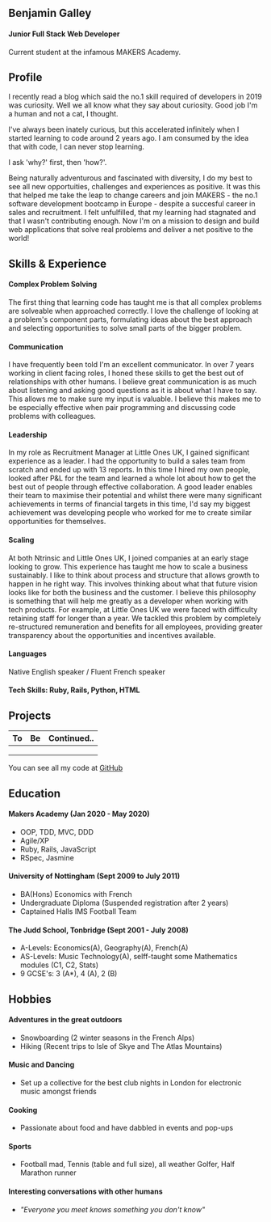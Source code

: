## Benjamin Galley

#### Junior Full Stack Web Developer 

Current student at the infamous MAKERS Academy. 

## Profile

I recently read a blog which said the no.1 skill required of developers in 2019 was curiosity. Well we all know what they say about curiosity. Good job I'm a human and not a cat, I thought. 

I've always been inately curious, but this accelerated infinitely when I started learning to code around 2 years ago. I am consumed by the idea that with code, I can never stop learning.

I ask 'why?' first, then 'how?'.

Being naturally adventurous and fascinated with diversity, I do my best to see all new opportuities, challenges and experiences as positive. It was this that helped me take the leap to change careers and join MAKERS - the no.1 software development bootcamp in Europe - despite a succesful career in sales and recruitment. I felt unfulfilled, that my learning had stagnated and that I wasn't contributing enough. Now I'm on a mission to design and build web applications that solve real problems and deliver a net positive to the world!

## Skills & Experience

#### Complex Problem Solving

The first thing that learning code has taught me is that all complex problems are solveable when approached correctly. I love the challenge of looking at a problem's component parts, formulating ideas about the best approach and selecting opportunities to solve small parts of the bigger problem.

#### Communication

I have frequently been told I'm an excellent communicator. In over 7 years working in client facing roles, I honed these skills to get the best out of relationships with other humans. I believe great communication is as much about listening and asking good questions as it is about what I have to say. This allows me to make sure my input is valuable. I believe this makes me to be especially effective when pair programming and discussing code problems with colleagues.

#### Leadership 

In my role as Recruitment Manager at Little Ones UK, I gained significant experience as a leader. I had the opportunity to build a sales team from scratch and ended up with 13 reports. In this time I hired my own people, looked after P&L for the team and learned a whole lot about how to get the best out of people through effective collaboration. A good leader enables their team to maximise their potential and whilst there were many significant achievements in terms of financial targets in this time, I'd say my biggest achievement was developing people who worked for me to create similar opportunities for themselves.

#### Scaling 

At both Ntrinsic and Little Ones UK, I joined companies at an early stage looking to grow. This experience has taught me how to scale a business sustainably. I like to think about process and structure that allows growth to happen in he right way. This involves thinking about what that future vision looks like for both the business and the customer. I believe this philosophy is something that will help me greatly as a developer when working with tech products. For example, at Little Ones UK we were faced with difficulty retaining staff for longer than a year. We tackled this problem by completely re-structured remuneration and benefits for all employees, providing greater transparency about the opportunities and incentives available. 

#### Languages

Native English speaker / Fluent French speaker

#### Tech Skills: Ruby, Rails, Python, HTML

## Projects

|**To**        | **Be**       |**Continued..** |
|:------------:|:------------:|:------------:|
|              |              |              |
|              |              |              |
|              |              |              |

You can see all my code at [GitHub](github.com/Benjamaker)

## Education

#### Makers Academy (Jan 2020 - May 2020)

- OOP, TDD, MVC, DDD
- Agile/XP
- Ruby, Rails, JavaScript
- RSpec, Jasmine

#### University of Nottingham (Sept 2009 to July 2011)

- BA(Hons) Economics with French
- Undergraduate Diploma (Suspended registration after 2 years)
- Captained Halls IMS Football Team

#### The Judd School, Tonbridge (Sept 2001 - July 2008)

- A-Levels: Economics(A), Geography(A), French(A)
- AS-Levels: Music Technology(A), selff-taught some Mathematics modules (C1, C2, Stats)
- 9 GCSE's: 3 (A*), 4 (A), 2 (B)

## Hobbies

 #### Adventures in the great outdoors 
   - Snowboarding (2 winter seasons in the French Alps)
   - Hiking (Recent trips to Isle of Skye and The Atlas Mountains)
 #### Music and Dancing
   - Set up a collective for the best club nights in London for electronic music amongst friends
 #### Cooking
   - Passionate about food and have dabbled in events and pop-ups
 #### Sports 
   - Football mad, Tennis (table and full size), all weather Golfer, Half Marathon runner
 #### Interesting conversations with other humans
   - *"Everyone you meet knows something you don't know"*
